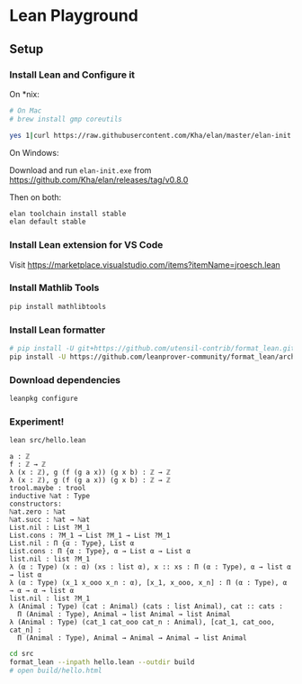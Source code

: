 # Lean Playground

## Setup

### Install Lean and Configure it

On *nix:

```bash
# On Mac
# brew install gmp coreutils

yes 1|curl https://raw.githubusercontent.com/Kha/elan/master/elan-init.sh -sSf | bash -s -- -y
```

On Windows:

Download and run `elan-init.exe` from https://github.com/Kha/elan/releases/tag/v0.8.0

Then on both:

```bash
elan toolchain install stable
elan default stable
```

### Install Lean extension for VS Code

Visit https://marketplace.visualstudio.com/items?itemName=jroesch.lean

### Install Mathlib Tools

```bash
pip install mathlibtools
```

### Install Lean formatter

```bash
# pip install -U git+https://github.com/utensil-contrib/format_lean.git@working
pip install -U https://github.com/leanprover-community/format_lean/archive/master.zip
```

### Download dependencies

```bash
leanpkg configure
```

### Experiment!

```bash
lean src/hello.lean
```

```lean
a : ℤ
f : ℤ → ℤ
λ (x : ℤ), g (f (g a x)) (g x b) : ℤ → ℤ
λ (x : ℤ), g (f (g a x)) (g x b) : ℤ → ℤ
trool.maybe : trool
inductive ℕat : Type
constructors:
ℕat.zero : ℕat
ℕat.succ : ℕat → ℕat
List.nil : List ?M_1
List.cons : ?M_1 → List ?M_1 → List ?M_1
List.nil : Π {α : Type}, List α
List.cons : Π {α : Type}, α → List α → List α
list.nil : list ?M_1
λ (α : Type) (x : α) (xs : list α), x :: xs : Π (α : Type), α → list α → list α
λ (α : Type) (x_1 x_ooo x_n : α), [x_1, x_ooo, x_n] : Π (α : Type), α → α → α → list α
list.nil : list ?M_1
λ (Animal : Type) (cat : Animal) (cats : list Animal), cat :: cats :
  Π (Animal : Type), Animal → list Animal → list Animal
λ (Animal : Type) (cat_1 cat_ooo cat_n : Animal), [cat_1, cat_ooo, cat_n] :
  Π (Animal : Type), Animal → Animal → Animal → list Animal
```

```bash
cd src
format_lean --inpath hello.lean --outdir build
# open build/hello.html
```
